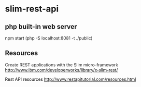 # slim-rest-api

## php built-in web server

npm start
	(php -S localhost:8081 -t ./public)
	
## Resources

Create REST applications with the Slim micro-framework
http://www.ibm.com/developerworks/library/x-slim-rest/

Rest API resources
http://www.restapitutorial.com/resources.html




